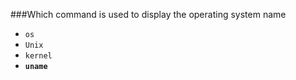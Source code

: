 ###Which command is used to display the operating system name
* ``os``
* ``Unix``
* ``kernel``
* **``uname``**
